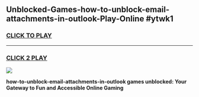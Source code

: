 
## Unblocked-Games-how-to-unblock-email-attachments-in-outlook-Play-Online #ytwk1
<h3>
<a href="https://news.freeplayer.one?title=how-to-unblock-email-attachments-in-outlook&ref=3">CLICK TO PLAY</a></h3>
<hr>

<h3>
<a href="https://news.freeplayer.one?title=how-to-unblock-email-attachments-in-outlook&ref=3">CLICK 2 PLAY</a>
  
</h3>

<a href="https://news.freeplayer.one?title=how-to-unblock-email-attachments-in-outlook&ref=3"><img src="https://clearcache.store/games.png"></a>


**how-to-unblock-email-attachments-in-outlook games unblocked: Your Gateway to Fun and Accessible Online Gaming**
